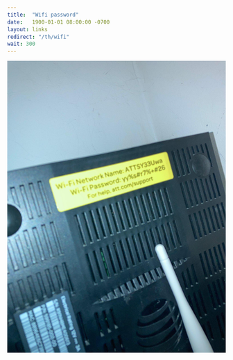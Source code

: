 ```yaml
---
title:  "Wifi password"
date:   1900-01-01 08:00:00 -0700
layout: links
redirect: "/th/wifi"
wait: 300
---
```

![Wifi password](/assets/img/IMG_3328.jpg)
